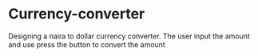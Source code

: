 # Currency-converter
Designing a naira to dollar currency converter. The user input the amount and use press the button to convert the amount
